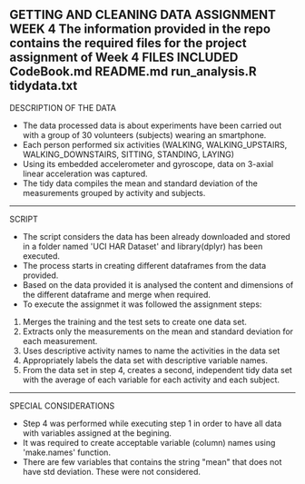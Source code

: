
GETTING AND CLEANING DATA ASSIGNMENT WEEK 4
The information provided in the repo contains the required files for the project assignment of Week 4 
FILES INCLUDED
CodeBook.md
README.md
run_analysis.R
tidydata.txt
------------------------------------------------------------------------------------------------------------------------------------------------
DESCRIPTION OF THE DATA
- The data processed data is about experiments have been carried out with a group of 30 volunteers (subjects) wearing an smartphone.
- Each person performed six activities (WALKING, WALKING_UPSTAIRS, WALKING_DOWNSTAIRS, SITTING, STANDING, LAYING)
- Using its embedded accelerometer and gyroscope, data on 3-axial linear acceleration was captured.
- The tidy data compiles the mean and standard deviation of the measurements grouped by activity and subjects.

------------------------------------------------------------------------------------------------------------------------------------------------
SCRIPT
- The script considers the data has been already downloaded and stored in a folder named 'UCI HAR Dataset' and library(dplyr) has been executed.
- The process starts in creating different dataframes from the data provided.
- Based on the data provided it is analysed the content and dimensions of the different dataframe and merge when required.
- To execute the assignmet it was followed the assignment steps:

1. Merges the training and the test sets to create one data set.
2. Extracts only the measurements on the mean and standard deviation for each measurement. 
3. Uses descriptive activity names to name the activities in the data set
4. Appropriately labels the data set with descriptive variable names. 
5. From the data set in step 4, creates a second, independent tidy data set with the average of each variable for each activity and each subject.
--------------------------------------------------------------------------------------------------------------------------------------------------
SPECIAL CONSIDERATIONS
- Step 4 was performed while executing step 1 in order to have all data with variables assigned at the begining.
- It was required to create acceptable variable (column) names using 'make.names' function. 
- There are few variables that contains the string "mean" that does not have std deviation. These were not considered.



     